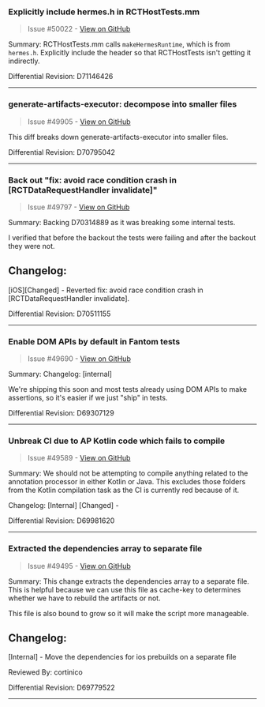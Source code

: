 ### Explicitly include hermes.h in RCTHostTests.mm

> Issue #50022 - [View on GitHub](https://github.com/facebook/react-native/pull/50022)

Summary: RCTHostTests.mm calls `makeHermesRuntime`, which is from `hermes.h`. Explicitly include the header so that RCTHostTests isn't getting it indirectly.

Differential Revision: D71146426




---

### generate-artifacts-executor: decompose into smaller files

> Issue #49905 - [View on GitHub](https://github.com/facebook/react-native/pull/49905)

This diff breaks down generate-artifacts-executor into smaller files.

Differential Revision: D70795042


---

### Back out "fix: avoid race condition crash in [RCTDataRequestHandler invalidate]"

> Issue #49797 - [View on GitHub](https://github.com/facebook/react-native/pull/49797)

Summary:
Backing D70314889 as it was breaking some internal tests.

I verified that before the backout the tests were failing and after the backout they were not.

## Changelog:
[iOS][Changed] - Reverted  fix: avoid race condition crash in [RCTDataRequestHandler invalidate].

Differential Revision: D70511155




---

### Enable DOM APIs by default in Fantom tests

> Issue #49690 - [View on GitHub](https://github.com/facebook/react-native/pull/49690)

Summary:
Changelog: [internal]

We're shipping this soon and most tests already using DOM APIs to make assertions, so it's easier if we just "ship" in tests.

Differential Revision: D69307129




---

### Unbreak CI due to AP Kotlin code which fails to compile

> Issue #49589 - [View on GitHub](https://github.com/facebook/react-native/pull/49589)

Summary:
We should not be attempting to compile anything related to the annotation
processor in either Kotlin or Java.
This excludes those folders from the Kotlin compilation task as the
CI is currently red because of it.

Changelog:
[Internal] [Changed] -

Differential Revision: D69981620




---

### Extracted the dependencies array to separate file

> Issue #49495 - [View on GitHub](https://github.com/facebook/react-native/pull/49495)

Summary:
This change extracts the dependencies array to a separate file. This is helpful because we can use this file as cache-key to determines whether we have to rebuild the artifacts or not.

This file is also bound to grow so it will make the script more manageable.

## Changelog:
[Internal] - Move the dependencies for ios prebuilds on a separate file

Reviewed By: cortinico

Differential Revision: D69779522




---

